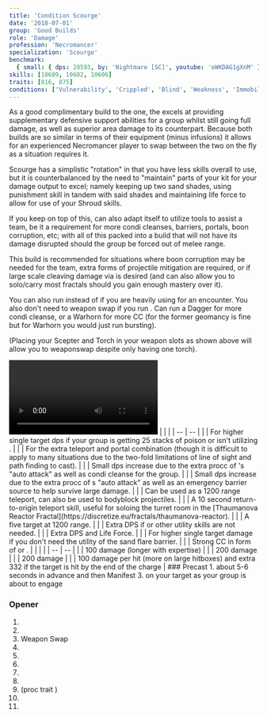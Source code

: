 ```yaml
---
title: 'Condition Scourge'
date: '2018-07-01'
group: 'Good Builds'
role: 'Damage'
profession: 'Necromancer'
specialization: 'Scourge'
benchmark:
  { small: { dps: 28593, by: 'Nightmare [SC]', youtube: 'eWKDAG1gXnM' } }
skills: [10689, 10602, 10606]
traits: [816, 875]
conditions: ['Vulnerability', 'Crippled', 'Blind', 'Weakness', 'Immobile']
---
```


As a good complimentary build to the <Specialization name="reaper" prefix="Condition"/> one, the <Specialization name="Scourge" prefix="Condition"/> excels at providing supplementary defensive support abilities for a group whilst still going full damage, as well as superior area damage to its <Specialization name="reaper" prefix="Condition"/> counterpart. Because both builds are so similar in terms of their equipment (minus infusions) it allows for an experienced Necromancer player to swap between the two on the fly as a situation requires it.

Scourge has a simplistic "rotation" in that you have less skills overall to use, but it is counterbalanced by the need to "maintain" parts of your kit for your damage output to excel; namely keeping up two sand shades, using punishment skill in tandem with said shades and maintaining life force to allow for use of your Shroud skills.

If you keep on top of this, <Specialization name="Scourge" prefix="Condition"/> can also adapt itself to utilize tools to assist a team, be it a requirement for more condi cleanses, barriers, portals, boon corruption, etc; with all of this packed into a build that will not have its damage disrupted should the group be forced out of melee range.

This build is recommended for situations where boon corruption may be needed for the team, extra forms of projectile mitigation are required, or if large scale cleaving damage via <Skill id="10606"/> is desired (and can also allow you to solo/carry most fractals should you gain enough mastery over it).

<Divider text="Equipment"/>

<Grid>
<GridItem>
<Armor helmId="75770" helmRuneId="83502" helmRuneCount="6" helmAffix="Viper" helmRune="Renegade" shouldersId="73225" shouldersRuneId="83502" shouldersRuneCount="6" shouldersAffix="Viper" shouldersRune="Renegade" coatId="71436" coatRuneId="83502" coatRuneCount="6" coatAffix="Viper" coatRune="Renegade" glovesId="73852" glovesRuneId="83502" glovesRuneCount="6" glovesAffix="Viper" glovesRune="Renegade" leggingsId="75378" leggingsRuneId="83502" leggingsRuneCount="6" leggingsAffix="Viper" leggingsRune="Renegade" bootsId="74264" bootsRuneId="83502" bootsRuneCount="6" bootsAffix="Viper" bootsRune="Renegade"/>
</GridItem>

<GridItem>
<Weapons weapon1MainId="76688" weapon1MainSigil1Id="44950" weapon1MainType="Scepter" weapon1MainAffix="Viper" weapon1MainSigil1="Malice" weapon2OffId="76271" weapon2OffSigilId="24605" weapon2OffType="Torch" weapon2OffAffix="Viper" weapon2OffSigil="Geomancy"/>

</GridItem>

<GridItem>
<Trinkets backItemId="79830" backItemStatId="1113" backItemAffix="Viper" accessory1Id="80002" accessory1StatId="1113" accessory1Affix="Viper" accessory2Id="79745" accessory2StatId="1113" accessory2Affix="Viper" amuletId="79980" amuletStatId="1113" amuletAffix="Viper" ring1Id="80793" ring1StatId="1113" ring1Affix="Viper" ring2Id="79710" ring2StatId="1113" ring2Affix="Viper"/>

<Consumables foodId="84550" utilityId="77567" infusionId="37130"/>
</GridItem>
<Card title="Swap Weapons">
You can also run <Item id="44944"/> instead of <Item id="24605"/> if you are heavily using <Skill id="10606"/> for an encounter. You also don't need to weapon swap if you run <Item id="44944"/>. Can run a Dagger for more condi cleanse, or a Warhorn for more CC (for the former geomancy is fine but for Warhorn you would just run bursting).

(Placing your Scepter and Torch in your weapon slots as shown above will allow you to weaponswap despite only having one torch).
</Card>
</Grid>

<Divider text="Build"/>

<Grid>
<GridItem sm="7">
<Traits traits1Id="39" traits1="Curses" traits1Selected="815,816,801" traits2Id="50" traits2="Soul Reaping" traits2Selected="875,861,905" traits3Id="60" traits3="Scourge" traits3Selected="2074,2067,2164"/>
<Skills heal="43148" utility1="10689" utility2="10544" utility3="10606" elite="10549"/>
<Video videoId="eWKDAG1gXnM" videoTitle="28.6 DPS by Nightmare [SC]"/>
</GridItem>
<GridItem>

<Card title="Situational Skills">
| | |
| -- | -- |
| <Skill id="40274" size="big" text="false"/> | For higher single target dps if your group is getting 25 stacks of poison or isn't utilizing <Skill id="10606"/>. |
| <Skill id="42917" size="big" text="false"/> | For the extra teleport and portal combination (though it is difficult to apply to many situations due to the two-fold limitations of line of sight and path finding to cast). |
| <Skill id="40813" size="big" text="false"/> | Small dps increase due to the extra procc of <Skill id="44946"/>'s "auto attack" as well as condi cleanse for the group. |
| <Skill id="43448" size="big" text="false"/> | Small dps increase due to the extra procc of <Skill id="44946"/>s "auto attack" as well as an emergency barrier source to help survive large damage. |
| <Skill id="10543" size="big" text="false"/> | Can be used as a 1200 range teleport, can also be used to bodyblock projectiles. |
| <Skill id="10685" size="big" text="false"/> | A 10 second return-to-origin teleport skill, useful for soloing the turret room in the [Thaumanova Reactor Fractal](https://discretize.eu/fractals/thaumanova-reactor). |
| <Skill id="10620" size="big" text="false"/> | A five target <Control name="pull"/> at 1200 range. |
| <Skill id="10533" size="big" text="false"/> | Extra DPS if <Skill id="10606"/> or other utility skills are not needed. |
| <Skill id="10589" size="big" text="false"/> | Extra DPS and Life Force. |
| <Skill id="10547" size="big" text="false"/> | For higher single target damage if you don't need the utility of the sand flare barrier. |
| <Skill id="10646" size="big" text="false"/> | Strong CC in form of <Control name="knockdown"/> or <Control name="launch"/>. |
</Card>
</GridItem>
</Grid>

<Divider text="Details"/>

<Grid>
<GridItem sm="7">
<Card title="CC skills">
| | |
| -- | -- |
| <Skill id="44428"/> | 100 damage (longer with expertise) |
| <Skill id="44296"/> | 200 damage |
| <Skill id="10556"/> | 200 damage |
| <Skill id="10647"/> | 100 damage per hit (more on large hitboxes) and extra 332 if the target is hit by the end of the charge |
</Card>
</GridItem>

<GridItem>
<Card title="Written Opener">
### Precast
1. <Skill id="43148"/> about 5-6 seconds in advance and then Manifest
3. <Skill id="44946"/> on your target as your group is about to engage

### Opener

1. <Skill id="40274"/>
2. <Skill id="44946"/>
3. Weapon Swap
4. <Skill id="45846"/>
5. <Skill id="10544"/>
6. <Skill id="44296"/>
7. <Skill id="10549"/>
8. <Skill id="10544"/>
9. <Skill id="44663"/> (proc trait <Trait id="2013" text="false"/>)
10. <Skill id="10709"/>
11. <Skill id="10532"/>

</Card>

</GridItem>
</Grid>

